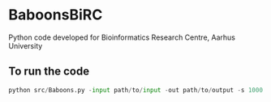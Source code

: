 # BaboonsBiRC
Python code developed for Bioinformatics Research Centre, Aarhus University

## To run the code ##

```python
python src/Baboons.py -input path/to/input -out path/to/output -s 1000 -b type1 type2 type3
